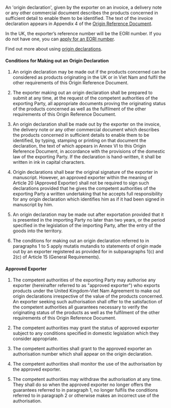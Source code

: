 An 'origin declaration', given by the exporter on an invoice, a delivery note or any other commercial document describes the products concerned in sufficient detail to enable them to be identified. The text of the invoice declaration appears in Appendix 4 of the [Origin Reference Document]({ord_url}).

In the UK, the exporter’s reference number will be the EORI number. If you do not have one, you can [apply for an EORI number](https://www.gov.uk/eori). 

Find out more about using [origin declarations](https://www.gov.uk/guidance/get-proof-of-origin-for-your-goods#origin-declaration).

#### Conditions for Making out an Origin Declaration

1. An origin declaration may be made out if the products concerned can be considered as products originating in the UK or in Viet Nam and fulfil the other requirements of this Origin Reference Document.

2. The exporter making out an origin declaration shall be prepared to submit at any time, at the request of the competent authorities of the exporting Party, all appropriate documents proving the originating status of the products concerned as well as the fulfilment of the other requirements of this Origin Reference Document.

3. An origin declaration shall be made out by the exporter on the invoice, the delivery note or any other commercial document which describes the products concerned in sufficient details to enable them to be identified, by typing, stamping or printing on that document the declaration, the text of which appears in Annex VI to this Origin Reference Document,  in accordance with the provisions of the domestic law of the exporting Party. If the declaration is hand-written, it shall be written in ink in capital characters.

4. Origin declarations shall bear the original signature of the exporter in manuscript. However, an approved exporter within the meaning of Article 20 (Approved Exporter) shall not be required to sign such declarations provided that he gives the competent authorities of the exporting Party a written undertaking that he accepts full responsibility for any origin declaration which identifies him as if it had been signed in manuscript by him.

5. An origin declaration may be made out after exportation provided that it is presented in the importing Party no later than two years, or the period specified in the legislation of the importing Party, after the entry of the goods into the territory.

6. The conditions for making out an origin declaration referred to in paragraphs 1 to 5 apply mutatis mutandis to statements of origin made out by an exporter registered as provided for in subparagraphs 1(c) and 2(c) of Article 15 (General Requirements). 

#### Approved Exporter

1. The competent authorities of the exporting Party may authorise any exporter (hereinafter referred to as "approved exporter") who exports products under the United Kingdom-Viet Nam Agreement to make out origin declarations irrespective of the value of the products concerned. An exporter seeking such authorisation shall offer to the satisfaction of the competent authorities all guarantees necessary to verify the originating status of the products as well as the fulfilment of the other requirements of this Origin Reference Document.

2. The competent authorities may grant the status of approved exporter subject to any conditions specified in domestic legislation which they consider appropriate.

3. The competent authorities shall grant to the approved exporter an authorisation number which shall appear on the origin declaration.

4. The competent authorities shall monitor the use of the authorisation by the approved exporter.

5. The competent authorities may withdraw the authorisation at any time. They shall do so when the approved exporter no longer offers the guarantees referred to in paragraph 1, no longer fulfils the conditions referred to in paragraph 2 or otherwise makes an incorrect use of the authorisation. 
